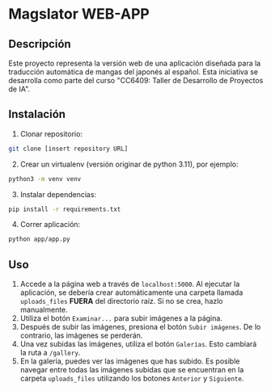 # Magslator WEB-APP

## Descripción

Este proyecto representa la versión web de una aplicación diseñada para la traducción automática de mangas del japonés al español. Esta iniciativa se desarrolla como parte del curso "CC6409: Taller de Desarrollo de Proyectos de IA".

## Instalación

1. Clonar repositorio:

```bash
git clone [insert repository URL]
```

2. Crear un virtualenv (versión originar de python 3.11), por ejemplo:

```bash
python3 -m venv venv
```

3. Instalar dependencias:

```bash
pip install -r requirements.txt
```

4. Correr aplicación:

```bash
python app/app.py
```

## Uso

1. Accede a la página web a través de `localhost:5000`. Al ejecutar la aplicación, se debería crear automáticamente una carpeta llamada `uploads_files` **FUERA** del directorio raíz. Si no se crea, hazlo manualmente.
2. Utiliza el botón `Examinar...` para subir imágenes a la página.
3. Después de subir las imágenes, presiona el botón `Subir imágenes`. De lo contrario, las imágenes se perderán.
4. Una vez subidas las imágenes, utiliza el botón `Galerías`. Esto cambiará la ruta a `/gallery`.
5. En la galería, puedes ver las imágenes que has subido. Es posible navegar entre todas las imágenes subidas que se encuentran en la carpeta `uploads_files` utilizando los botones `Anterior` y `Siguiente`.
